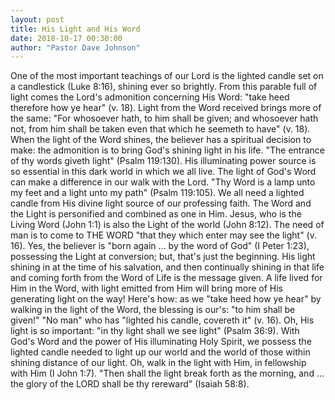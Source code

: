 ```yaml
---
layout: post
title: His Light and His Word
date: 2018-10-17 00:30:00
author: "Pastor Dave Johnson"
---
```


One of the most important teachings of our Lord is the lighted candle set on a candlestick (Luke 8:16), shining ever so brightly.  From this parable full of light comes the Lord's admonition concerning His Word: "take heed therefore how ye hear" (v. 18).  Light from the Word received brings more of the same:  "For whosoever hath, to him shall be given; and whosoever hath not, from him shall be taken even that which he seemeth to have" (v. 18).  When the light of the Word shines, the believer has a spiritual decision to make: the admonition is to bring God's shining light in his life. "The entrance of thy words giveth light" (Psalm 119:130).  His illuminating power source is so essential in this dark world in which we all live. The light of God's Word can make a difference in our walk with the Lord.  "Thy Word is a lamp unto my feet and a light unto my path" (Psalm 119:105).  We all need a lighted candle from His divine light source of our professing faith.  The Word and the Light is personified and combined as one in Him.  Jesus, who is the Living Word (John 1:1) is also the Light of the world (John 8:12).  The need of man is to come to THE WORD "that they which enter may see the light" (v. 16).  Yes, the believer is "born again ...  by the word of God" (I Peter 1:23), possessing the Light at conversion; but, that's just the beginning.  His light shining in at the time of his salvation, and then continually shining in that life and coming forth from the Word of Life is the message given.   A life lived for Him in the Word, with light emitted from Him will bring more of His generating light on the way!  Here's how: as we "take heed how ye hear" by walking in the light of the Word, the blessing is our's:  "to him shall be given!"  "No man" who has "lighted his candle, covereth it" (v. 16).  Oh, His light is so important:  "in thy light shall we see light" (Psalm 36:9).  With God's Word and the power of His illuminating Holy Spirit, we possess the lighted candle needed to light up our world and the world of those within shining distance of our light.  Oh, walk in the light with Him, in fellowship with Him (I John 1:7).  "Then shall the light break forth as the morning, and ... the glory of the LORD shall be thy rereward" (Isaiah 58:8).

